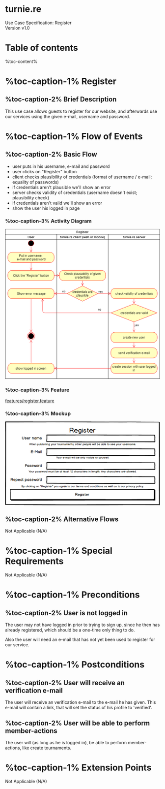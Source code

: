 # turnie.re

Use Case Specification: Register  
Version v1.0

# Table of contents

%toc-content%

# %toc-caption-1% Register

## %toc-caption-2% Brief Description

This use case allows guests to register for our website, and afterwards use our services using the given e-mail, username and password.

# %toc-caption-1% Flow of Events

## %toc-caption-2% Basic Flow

 - user puts in his username, e-mail and password
 - user clicks on "Register" button
 - client checks plausibility of credentials (format of username / e-mail; equality of passwords)
 - if credentials aren't plausible we'll show an error
 - server checks validity of credentials (username doesn't exist; plausibility check)
 - if credentials aren't valid we'll show an error
 - show the user his logged in page
 
### %toc-caption-3% Activity Diagram
![Activity Diagram](../imgs/use_case_register.png)

### %toc-caption-3% Feature
[features/register.feature](../features/register.feature)

### %toc-caption-3% Mockup
![Mockuo](../imgs/mockup_register.png)

## %toc-caption-2% Alternative Flows
Not Applicable (N/A)

# %toc-caption-1% Special Requirements
Not Applicable (N/A)

# %toc-caption-1% Preconditions

## %toc-caption-2% User is not logged in
The user may not have logged in prior to trying to sign up, since he then has already registered, which should be a one-time only thing to do.

Also the user will need an e-mail that has not yet been used to register for our service.

# %toc-caption-1% Postconditions

## %toc-caption-2% User will receive an verification e-mail
The user will receive an verification e-mail to the e-mail he has given.
This e-mail will contain a link, that will set the status of his profile to 'verified'.

## %toc-caption-2% User will be able to perform member-actions
The user will (as long as he is logged in), be able to perform member-actions, like create tournaments.

# %toc-caption-1% Extension Points
Not Applicable (N/A)
